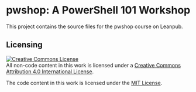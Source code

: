 # pwshop: A PowerShell 101 Workshop

This project contains the source files for the pwshop course on Leanpub.

## Licensing

<a rel="license" href="http://creativecommons.org/licenses/by/4.0/"><img alt="Creative Commons License" style="border-width:0" src="https://i.creativecommons.org/l/by/4.0/88x31.png" /></a><br />All non-code content in this work is licensed under a <a rel="license" href="http://creativecommons.org/licenses/by/4.0/">Creative Commons Attribution 4.0 International License</a>.

The code content in this work is licensed under the [MIT License](LICENSE.md).
